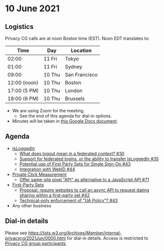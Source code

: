 # 10 June 2021

## Logistics

Privacy CG calls are at noon Boston time (EST). Noon EDT translates to:

| Time         | Day    | Location      |
| ------------ | ------ | ------------- |
| 02:00        | 11 Fri | Tokyo         |
| 01:00        | 11 Fri | Sydney        |
| 09:00        | 10 Thu | San Francisco |
| 12:00 (noon) | 10 Thu | Boston        |
| 17:00 (5 PM) | 10 Thu | London        |
| 18:00 (6 PM) | 10 Thu | Brussels      |

* We are using Zoom for the meeting.
    * See the end of this agenda for dial-in options.
* Minutes will be taken in [this Google Docs document](https://docs.google.com/document/d/1DZEhS1UHJ1PKxt5ZwKmn5LZ4bo10UFyNXeLp2dUuzRM/edit#).

## Agenda

* [IsLoggedIn](https://github.com/privacycg/is-logged-in)
    * [What does logout mean in a federated context? #30](https://github.com/privacycg/is-logged-in/issues/30)
    * [Support for federated logins, or the ability to transfer IsLoggedIn #35](https://github.com/privacycg/is-logged-in/issues/35)
    * [Potential use of First Party Sets for Single Sign-On #43](https://github.com/privacycg/is-logged-in/issues/43)
    * [Integration with WebID #44](https://github.com/privacycg/is-logged-in/issues/44)
* [Private Click Measurement](https://github.com/privacycg/private-click-measurement)
    * [Offer same-site pixel "API" as alternative to a JavaScript API #71](https://github.com/privacycg/private-click-measurement/issues/71)
* [First-Party Sets](https://github.com/privacycg/first-party-sets)
    * [Proposal: require websites to call an async API to request dating sharing within a first-party set #42](https://github.com/privacycg/first-party-sets/issues/42)
    * [Technical-only enforcement of "UA Policy"? #43](https://github.com/privacycg/first-party-sets/issues/43)
* Any other business

## Dial-in details
Please see https://lists.w3.org/Archives/Member/internal-privacycg/2021Jun/0000.html for dial-in details. Access is restricted to [Privacy CG group participants](https://www.w3.org/community/privacycg/participants).
